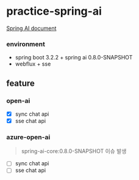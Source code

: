# practice-spring-ai

[Spring AI document](https://docs.spring.io/spring-ai/reference/index.html)

### environment

- spring boot 3.2.2 + spring ai 0.8.0-SNAPSHOT
- webflux + sse

## feature

### open-ai

- [x] sync chat api
- [x] sse chat api

### azure-open-ai

>  spring-ai-core:0.8.0-SNAPSHOT 이슈 발생

- [ ] sync chat api
- [ ] sse chat api
